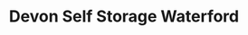 ---
title: "Devon Self Storage Waterford"
url: /waterford/devon-self-storage-waterford/
shop: storage rental
---